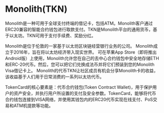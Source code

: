 # Monolith(TKN)

Monolith是一种可用于全球支付终端的借记卡，包括ATM。Monolith客户通过ERC20兼容的智能合约钱包进行取款支付。TKN是Monolith平台的通用货币，基于以太坊。TKN可用于支付手续费、奖励分红。

Monolith是位于伦敦的一家基于以太坊区块链经营银行业务的公司。 Monolith成立于2016年，旨在将以太坊经济带入现实世界。
可在苹果App Store（即将推出Android版）上使用，Monolith允许您在自己的去中心合约钱包中安全地存储ETH和ERC-20代币。然后，您可以把它们兑换成法币并将它们预装到您的Monolith Visa借记卡上。
Monolith的代币TKN让社区成员有机会分享Monolith卡的收益，该收益基于人们用于日常消费的一系列以太坊代币。

TokenCard的核心要素是：代币合约钱包(Token Contract Wallet)，用于保护用户的资产安全，并执行用户所设置的支付及安全参数。TokenCard，能够将代币合约钱包连接到VISA网络，并使用其钱包内的ERC20代币实现在线支付、PoS交易和ATM机提款等功能。
